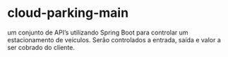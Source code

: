 # cloud-parking-main
  um conjunto de API’s utilizando Spring Boot para controlar um estacionamento de veículos. Serão controlados a entrada, saída e valor a ser cobrado do cliente.
